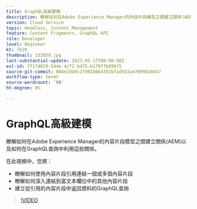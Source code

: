```yaml
---
title: GraphQL高級建模
description: 瞭解如何在Adobe Experience Manager的內容片段模型之間建立關係(AEM)以及如何在GraphQL查詢中利用這些關係。
version: Cloud Service
topic: Headless, Content Management
feature: Content Fragments, GraphQL API
role: Developer
level: Beginner
kt: 7620
thumbnail: 332859.jpg
last-substantial-update: 2023-05-17T00:00:00Z
exl-id: 7f17d829-544e-4cf2-bd75-b179ffb89bf5
source-git-commit: 084e2d49c2790188b4f02bfad5b3ae7099820457
workflow-type: tm+mt
source-wordcount: '98'
ht-degree: 0%

---
```


# GraphQL高級建模

瞭解如何在Adobe Experience Manager的內容片段模型之間建立關係(AEM)以及如何在GraphQL查詢中利用這些關係。

在此視頻中，您將：

+ 瞭解如何使用內容片段引用連結一個或多個內容片段
+ 瞭解如何深入連結到富文本欄位中的其他內容片段
+ 建立從引用的內容片段中返回資料的GraphQL查詢

>[!VIDEO](https://video.tv.adobe.com/v/332859?quality=12&learn=on)
